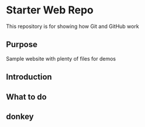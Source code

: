 # Starter Web Repo

This repository is for showing how Git and GitHub work

## Purpose

Sample website with plenty of files for demos

## Introduction

## What to do

## donkey
